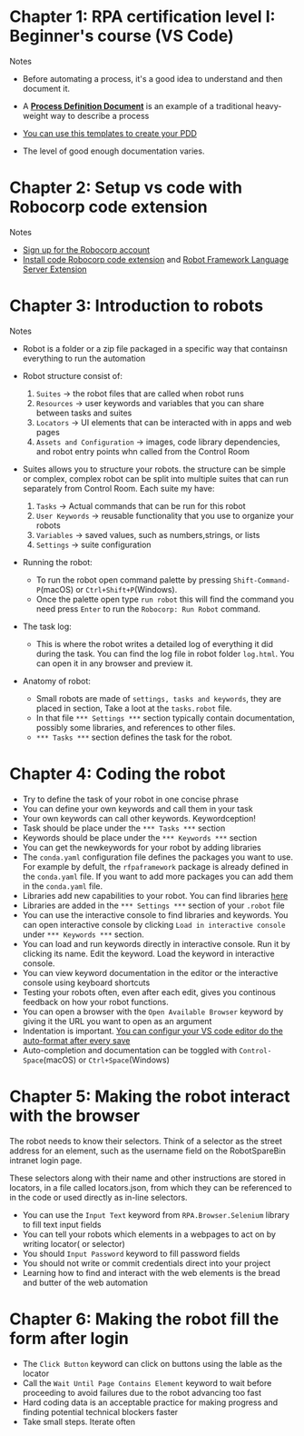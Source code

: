 # Chapter 1: RPA certification level I: Beginner's course (VS Code)

Notes

- Before automating a process, it's a good idea to understand and then document it.
- A [**Process Definition Document**](https://robocorp.com/docs/courses/implementing-rpa-robots/process-definition-document#download-our-template-for-your-pdd-documents) is an example of a traditional heavy-weight way to describe a process
- [You can use this templates to create your PDD  ](https://robocorp.com/docs/static/get-started/courses/shared-assets/beginners-course/PDD_RobotSpareBin_Industries_Inc.pdf)

- The level of good enough documentation varies.

# Chapter 2: Setup vs code with Robocorp code extension

Notes

- [Sign up for the Robocorp account](https://id.robocorp.com/signup)
- [Install code  Robocorp code extension](https://marketplace.visualstudio.com/items?itemName=robocorp.robocorp-code) and [Robot Framework Language Server Extension](https://marketplace.visualstudio.com/items?itemName=robocorp.robotframework-lsp)


# Chapter 3: Introduction to robots
Notes
- Robot is a folder or a zip file packaged in a specific way that containsn everything to run the automation

- Robot structure consist of:
    1. `Suites`  -> the robot files that are called when robot runs
    2. `Resources` -> user keywords and variables that you can share between tasks and suites
    3.  `Locators` -> UI elements that can be interacted with in apps and web pages
    4. `Assets and Configuration` -> images, code library dependencies, and robot entry points whn called from the Control Room

- Suites allows you to structure your robots. the structure can be simple or complex, complex robot can be split into multiple suites that can run separately from Control Room. Each suite my have:
    1. `Tasks` -> Actual commands that can be run for this robot
    2. `User Keywords` -> reusable functionality that you use to organize your robots
    3. `Variables` -> saved values, such as numbers,strings, or lists
    4. `Settings` -> suite configuration

- Running the robot:
    * To run the robot open command palette by pressing `Shift-Command-P`(macOS) or `Ctrl+Shift+P`(Windows). 
    * Once the palette open type `run robot` this will find the command you need press `Enter` to run the `Robocorp: Run Robot` command.

- The task log: 
    * This is where the robot writes a detailed log of everything it did during the task. You can find the log file in robot folder `log.html`. You can open it in any browser and preview it.

- Anatomy of robot: 
    * Small robots are made of `settings, tasks and keywords`, they are placed in section, Take a loot at the `tasks.robot` file. 
    * In that file `*** Settings ***` section typically contain documentation, possibly some libraries, and references to other files.
    * `*** Tasks ***` section defines the task for the robot.


# Chapter 4: Coding the robot
- Try to define the task of your robot in one concise phrase
- You can define your own keywords and call them in your task
- Your own keywords can call other keywords. Keywordception!
- Task should be place under the `*** Tasks ***` section
- Keywords should be place under the `*** Keywords ***` section
- You can get the newkeywords for your robot by adding libraries
- The `conda.yaml` configuration file defines the packages you want to use. For example by defult, the `rfpaframework` package is already defined in the `conda.yaml` file. If you want to add more packages you can add them in the `conda.yaml` file.
- Libraries add new capabilities to your robot. You can find libraries [here](https://robocorp.com/docs/courses/beginners-course/getting-to-the-intranet#fantastic-libraries-and-where-to-find-them)
- Libraries are added in the `*** Settings ***` section of your `.robot` file
- You can use the interactive console to find libraries and keywords. You can open interactive console by clicking `Load in interactive console` under `*** Keywords ***` section.
- You can load and run keywords directly in interactive console. Run it by clicking its name. Edit the keyword. Load the keyword in interactive console.
- You can view keyword documentation in the editor or the interactive console using keyboard shortcuts
- Testing your robots often, even after each edit, gives you continous feedback on how your robot functions.
- You can open a browser with the `Open Available Browser` keyword by giving it the URL you want to open as an argument
- Indentation is important. [You can configur your VS code editor do the auto-format after every save](https://robocorp.com/docs/courses/beginners-course/getting-to-the-intranet#defining-our-task)
- Auto-completion and documentation can be toggled with `Control-Space`(macOS) or `Ctrl+Space`(Windows)


# Chapter 5: Making the robot interact with the browser
The robot needs to know their selectors. Think of a selector as the street address for an element, such as the username field on the RobotSpareBin intranet login page.

These selectors along with their name and other instructions are stored in locators, in a file called locators.json, from which they can be referenced to in the code or used directly as in-line selectors.

- You can use the `Input Text` keyword from `RPA.Browser.Selenium` library to fill text input fields
- You can tell your robots which elements in a webpages to act on by writing locator( or selector)
- You should `Input Password` keyword to fill password fields
- You should not write or commit credentials direct into your project
- Learning how to find and interact with the web elements is the bread and butter of the web automation


# Chapter 6: Making the robot fill the form after login
- The `Click Button` keyword can click on buttons using the lable as the locator
- Call the `Wait Until Page Contains Element` keyword to wait before proceeding to avoid failures due to the robot advancing too fast
- Hard coding data is an acceptable practice for making progress and finding potential technical blockers faster
- Take small steps. Iterate often